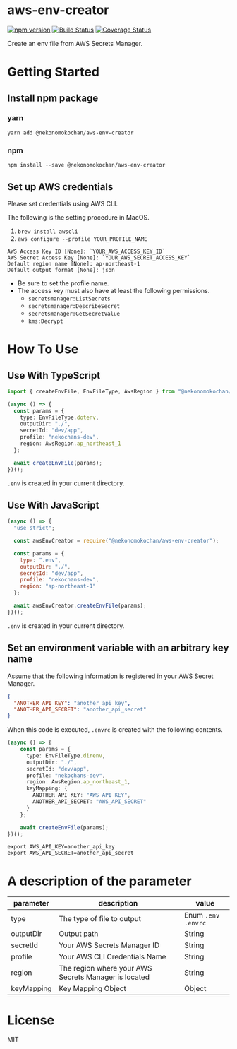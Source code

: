 # aws-env-creator

[![npm version](https://badge.fury.io/js/%40nekonomokochan%2Faws-env-creator.svg)](https://badge.fury.io/js/%40nekonomokochan%2Faws-env-creator)
[![Build Status](https://travis-ci.org/nekonomokochan/aws-env-creator.svg?branch=master)](https://travis-ci.org/nekonomokochan/aws-env-creator)
[![Coverage Status](https://coveralls.io/repos/github/nekonomokochan/aws-env-creator/badge.svg)](https://coveralls.io/github/nekonomokochan/aws-env-creator)

Create an env file from AWS Secrets Manager.

# Getting Started

## Install npm package

### yarn
`yarn add @nekonomokochan/aws-env-creator`

### npm
`npm install --save @nekonomokochan/aws-env-creator`

## Set up AWS credentials

Please set credentials using AWS CLI.

The following is the setting procedure in MacOS.

1. `brew install awscli`
1. `aws configure --profile YOUR_PROFILE_NAME`

```
AWS Access Key ID [None]: `YOUR_AWS_ACCESS_KEY_ID`
AWS Secret Access Key [None]: `YOUR_AWS_SECRET_ACCESS_KEY`
Default region name [None]: ap-northeast-1
Default output format [None]: json
```

- Be sure to set the profile name.
- The access key must also have at least the following permissions.
  - `secretsmanager:ListSecrets`
  - `secretsmanager:DescribeSecret`
  - `secretsmanager:GetSecretValue`
  - `kms:Decrypt`

# How To Use

## Use With TypeScript

```typescript
import { createEnvFile, EnvFileType, AwsRegion } from "@nekonomokochan/aws-env-creator";

(async () => {
  const params = {
    type: EnvFileType.dotenv,
    outputDir: "./",
    secretId: "dev/app",
    profile: "nekochans-dev",
    region: AwsRegion.ap_northeast_1
  };

  await createEnvFile(params);
})();
```

`.env` is created in your current directory.

## Use With JavaScript

```javascript
(async () => {
  "use strict";

  const awsEnvCreator = require("@nekonomokochan/aws-env-creator");

  const params = {
    type: ".env",
    outputDir: "./",
    secretId: "dev/app",
    profile: "nekochans-dev",
    region: "ap-northeast-1"
  };

  await awsEnvCreator.createEnvFile(params);
})();
```

`.env` is created in your current directory.

## Set an environment variable with an arbitrary key name

Assume that the following information is registered in your AWS Secret Manager.

```json
{
  "ANOTHER_API_KEY": "another_api_key",
  "ANOTHER_API_SECRET": "another_api_secret"
}
```

When this code is executed, `.envrc` is created with the following contents.

```typescript
(async () => {
    const params = {
      type: EnvFileType.direnv,
      outputDir: "./",
      secretId: "dev/app",
      profile: "nekochans-dev",
      region: AwsRegion.ap_northeast_1,
      keyMapping: {
        ANOTHER_API_KEY: "AWS_API_KEY",
        ANOTHER_API_SECRET: "AWS_API_SECRET"
      }
    };

    await createEnvFile(params);
})();
```

```
export AWS_API_KEY=another_api_key
export AWS_API_SECRET=another_api_secret
```

# A description of the parameter

| parameter  | description                                          | value                |
|------------|------------------------------------------------------|----------------------|
| type       | The type of file to output                           | Enum `.env` `.envrc` |
| outputDir  | Output path                                          | String               |
| secretId   | Your AWS Secrets Manager ID                          | String               |
| profile    | Your AWS CLI Credentials Name                        | String               |
| region     | The region where your AWS Secrets Manager is located | String               |
| keyMapping | Key Mapping Object                                   | Object               |

# License
MIT
